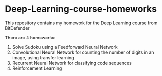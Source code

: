 # Deep-Learning-course-homeworks
This repository contains my homework for the Deep Learning course from BitDefender

There are 4 homeworks:

1. Solve Sudoku using a Feedforward Neural Network
2. Convolutional Neural Network for counting the number of digits in an image, using transfer learning
3. Recurrent Neural Network for classifying code sequences
4. Reinforcement Learning
